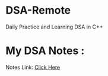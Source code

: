 # DSA-Remote
Daily Practice and Learning DSA in C++

# My DSA Notes :

Notes Link: [Click Here](https://onedrive.live.com/edit.aspx?resid=1936FC2D83B20875!s2ad21883e4344c8d9b588da2e6f44b04&migratedtospo=true&wd=target%28To-do%20lists.one%7C2e3f8ad5-dec7-40d9-b831-e4268c40732e%2FDSA%201%7Ce5241b95-e902-47af-94ae-0e71d60b2c34%2F%29&wdorigin=NavigationUrl)